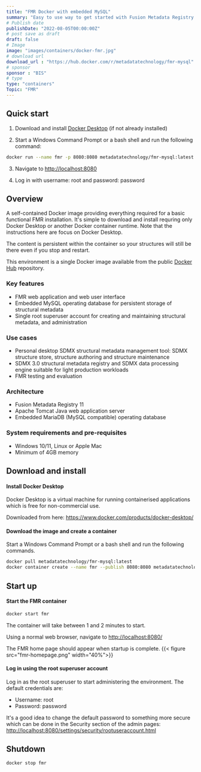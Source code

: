 ```yaml
---
title: "FMR Docker with embedded MySQL"
summary: "Easy to use way to get started with Fusion Metadata Registry with a self-contained Docker image"
# Publish date
publishDate: "2022-08-05T00:00:00Z"
# post save as draft
draft: false
# Image
image: "images/containers/docker-fmr.jpg"
# download url
download_url : "https://hub.docker.com/r/metadatatechnology/fmr-mysql"
# sponsor
sponsor : "BIS"
# type
type: "containers"
Topic: "FMR"
---
```


## Quick start
1. Download and install <a href="https://www.docker.com/products/docker-desktop/" target="_blank">Docker Desktop</a> (if not already installed)

2. Start a Windows Command Prompt or a bash shell and run the following command:

```bash
docker run --name fmr -p 8080:8080 metadatatechnology/fmr-mysql:latest
```

3. Navigate to <a href="http://localhost:8080">http://localhost:8080</a>

4. Log in with username: root and password: password



## Overview

A self-contained Docker image providing everything required for a basic functional FMR installation. It's simple to download and install requring only Docker Desktop or another Docker container runtime. Note that the instructions here are focus on Docker Desktop.

The content is persistent within the container so your structures will still be there even if you stop and restart.

This environment is a single Docker image available from the public <a href="https://hub.docker.com/r/metadatatechnology/fmr-mysql">Docker Hub</a> repository. 

### Key features
- FMR web application and web user interface
- Embedded MySQL operating database for persistent storage of structural metadata
- Single root superuser account for creating and maintaining structural metadata, and administration

### Use cases
- Personal desktop SDMX structural metadata management tool: SDMX structure store, structure authoring and structure maintenance
- SDMX 3.0 structural metadata registry and SDMX data processing engine suitable for light production workloads
- FMR testing and evaluation

### Architecture
- Fusion Metadata Registry 11
- Apache Tomcat Java web application server
- Embedded MariaDB (MySQL compatible) operating database

### System requirements and pre-requisites 
- Windows 10/11, Linux or Apple Mac
- Minimum of 4GB memory

## Download and install

#### Install Docker Desktop
Docker Desktop is a virtual machine for running containerised applications which is free for non-commercial use. 

Downloaded from here: <a href="https://www.docker.com/products/docker-desktop/" target="_blank">https://www.docker.com/products/docker-desktop/</a>

#### Download the image and create a container
Start a Windows Command Prompt or a bash shell and run the following commands.
```bash
docker pull metadatatechnology/fmr-mysql:latest
docker container create --name fmr --publish 8080:8080 metadatatechnology/fmr-mysql:latest
```
## Start up

#### Start the FMR container
``` bash
docker start fmr
```
The container will take between 1 and 2 minutes to start.

Using a normal web browser, navigate to <a href="http://localhost:8080/" target="_blank">http://localhost:8080/</a>

The FMR home page should appear when startup is complete.
{{< figure src="fmr-homepage.png" width="40%">}}

#### Log in using the root superuser account
Log in as the root superuser to start administering the environment. The default credentials are:

- Username: root
- Password: password

It's a good idea to change the default password to something more secure which can be done in the Security section of the admin pages:<br>
<a href="http://localhost:8080/settings/security/rootuseraccount.html">http://localhost:8080/settings/security/rootuseraccount.html</a>

## Shutdown
```bash
docker stop fmr
```
